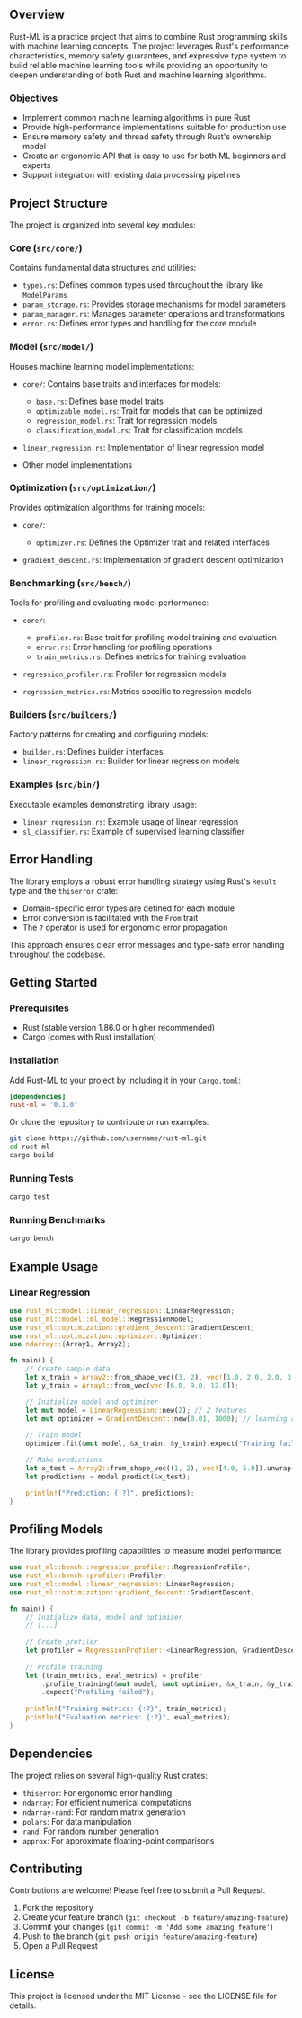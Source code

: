 ## Overview

Rust-ML is a practice project that aims to combine Rust programming skills with machine learning concepts. The project
leverages Rust's performance characteristics, memory safety guarantees, and expressive type system to build reliable
machine learning tools while providing an opportunity to deepen understanding of both Rust and machine learning
algorithms.

### Objectives

- Implement common machine learning algorithms in pure Rust
- Provide high-performance implementations suitable for production use
- Ensure memory safety and thread safety through Rust's ownership model
- Create an ergonomic API that is easy to use for both ML beginners and experts
- Support integration with existing data processing pipelines

## Project Structure

The project is organized into several key modules:

### Core (`src/core/`)

Contains fundamental data structures and utilities:

- `types.rs`: Defines common types used throughout the library like `ModelParams`
- `param_storage.rs`: Provides storage mechanisms for model parameters
- `param_manager.rs`: Manages parameter operations and transformations
- `error.rs`: Defines error types and handling for the core module

### Model (`src/model/`)

Houses machine learning model implementations:

- `core/`: Contains base traits and interfaces for models:
    - `base.rs`: Defines base model traits
    - `optimizable_model.rs`: Trait for models that can be optimized
    - `regression_model.rs`: Trait for regression models
    - `classification_model.rs`: Trait for classification models

- `linear_regression.rs`: Implementation of linear regression model
- Other model implementations

### Optimization (`src/optimization/`)

Provides optimization algorithms for training models:

- `core/`:
    - `optimizer.rs`: Defines the Optimizer trait and related interfaces

- `gradient_descent.rs`: Implementation of gradient descent optimization

### Benchmarking (`src/bench/`)

Tools for profiling and evaluating model performance:

- `core/`:
    - `profiler.rs`: Base trait for profiling model training and evaluation
    - `error.rs`: Error handling for profiling operations
    - `train_metrics.rs`: Defines metrics for training evaluation

- `regression_profiler.rs`: Profiler for regression models
- `regression_metrics.rs`: Metrics specific to regression models

### Builders (`src/builders/`)

Factory patterns for creating and configuring models:

- `builder.rs`: Defines builder interfaces
- `linear_regression.rs`: Builder for linear regression models

### Examples (`src/bin/`)

Executable examples demonstrating library usage:

- `linear_regression.rs`: Example usage of linear regression
- `sl_classifier.rs`: Example of supervised learning classifier

## Error Handling

The library employs a robust error handling strategy using Rust's `Result` type and the `thiserror` crate:

- Domain-specific error types are defined for each module
- Error conversion is facilitated with the `From` trait
- The `?` operator is used for ergonomic error propagation

This approach ensures clear error messages and type-safe error handling throughout the codebase.

## Getting Started

### Prerequisites

- Rust (stable version 1.86.0 or higher recommended)
- Cargo (comes with Rust installation)

### Installation

Add Rust-ML to your project by including it in your `Cargo.toml`:

``` toml
[dependencies]
rust-ml = "0.1.0"
```

Or clone the repository to contribute or run examples:

``` bash
git clone https://github.com/username/rust-ml.git
cd rust-ml
cargo build
```

### Running Tests

``` bash
cargo test
```

### Running Benchmarks

``` bash
cargo bench
```

## Example Usage

### Linear Regression

``` rust
use rust_ml::model::linear_regression::LinearRegression;
use rust_ml::model::ml_model::RegressionModel;
use rust_ml::optimization::gradient_descent::GradientDescent;
use rust_ml::optimization::optimizer::Optimizer;
use ndarray::{Array1, Array2};

fn main() {
    // Create sample data
    let x_train = Array2::from_shape_vec((3, 2), vec![1.0, 2.0, 2.0, 3.0, 3.0, 4.0]).unwrap();
    let y_train = Array1::from_vec(vec![6.0, 9.0, 12.0]);

    // Initialize model and optimizer
    let mut model = LinearRegression::new(2); // 2 features
    let mut optimizer = GradientDescent::new(0.01, 1000); // learning rate and iterations
    
    // Train model
    optimizer.fit(&mut model, &x_train, &y_train).expect("Training failed");

    // Make predictions
    let x_test = Array2::from_shape_vec((1, 2), vec![4.0, 5.0]).unwrap();
    let predictions = model.predict(&x_test);

    println!("Prediction: {:?}", predictions);
}
```

## Profiling Models

The library provides profiling capabilities to measure model performance:

``` rust
use rust_ml::bench::regression_profiler::RegressionProfiler;
use rust_ml::bench::profiler::Profiler;
use rust_ml::model::linear_regression::LinearRegression;
use rust_ml::optimization::gradient_descent::GradientDescent;

fn main() {
    // Initialize data, model and optimizer
    // [...]
    
    // Create profiler
    let profiler = RegressionProfiler::<LinearRegression, GradientDescent, _, _>::new();
    
    // Profile training
    let (train_metrics, eval_metrics) = profiler
        .profile_training(&mut model, &mut optimizer, &x_train, &y_train)
        .expect("Profiling failed");
        
    println!("Training metrics: {:?}", train_metrics);
    println!("Evaluation metrics: {:?}", eval_metrics);
}
```

## Dependencies

The project relies on several high-quality Rust crates:

- `thiserror`: For ergonomic error handling
- `ndarray`: For efficient numerical computations
- `ndarray-rand`: For random matrix generation
- `polars`: For data manipulation
- `rand`: For random number generation
- `approx`: For approximate floating-point comparisons

## Contributing

Contributions are welcome! Please feel free to submit a Pull Request.

1. Fork the repository
2. Create your feature branch (`git checkout -b feature/amazing-feature`)
3. Commit your changes (`git commit -m 'Add some amazing feature'`)
4. Push to the branch (`git push origin feature/amazing-feature`)
5. Open a Pull Request

## License

This project is licensed under the MIT License - see the LICENSE file for details.
